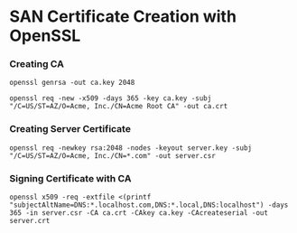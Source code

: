 # SAN Certificate Creation with OpenSSL

### Creating CA

```
openssl genrsa -out ca.key 2048

openssl req -new -x509 -days 365 -key ca.key -subj "/C=US/ST=AZ/O=Acme, Inc./CN=Acme Root CA" -out ca.crt
```

### Creating Server Certificate
```
openssl req -newkey rsa:2048 -nodes -keyout server.key -subj "/C=US/ST=AZ/O=Acme, Inc./CN=*.com" -out server.csr
```

### Signing Certificate with CA
```
openssl x509 -req -extfile <(printf "subjectAltName=DNS:*.localhost.com,DNS:*.local,DNS:localhost") -days 365 -in server.csr -CA ca.crt -CAkey ca.key -CAcreateserial -out server.crt
```
